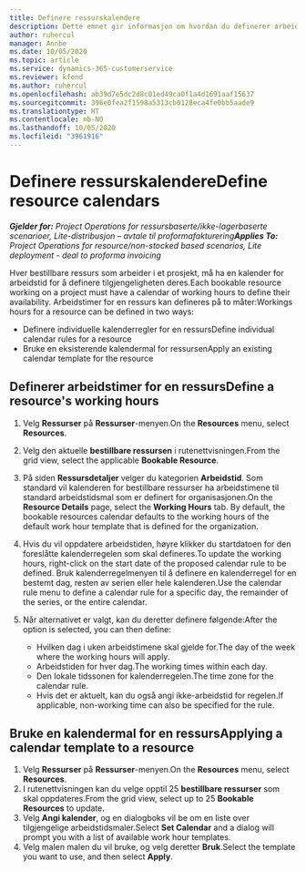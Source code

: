 ```yaml
---
title: Definere ressurskalendere
description: Dette emnet gir informasjon om hvordan du definerer arbeidstidskalendrene for ressurser i Project Operations.
author: ruhercul
manager: Annbe
ms.date: 10/05/2020
ms.topic: article
ms.service: dynamics-365-customerservice
ms.reviewer: kfend
ms.author: ruhercul
ms.openlocfilehash: ab39d7e5dc2d8c01ed49ca0f1a4d1691aaf15637
ms.sourcegitcommit: 396e0fea2f1598a5313cb0128eca4fe0bb5aade9
ms.translationtype: HT
ms.contentlocale: nb-NO
ms.lasthandoff: 10/05/2020
ms.locfileid: "3961916"
---
```

# <a name="define-resource-calendars"></a><span data-ttu-id="34f2c-103">Definere ressurskalendere</span><span class="sxs-lookup"><span data-stu-id="34f2c-103">Define resource calendars</span></span>

<span data-ttu-id="34f2c-104">_**Gjelder for:** Project Operations for ressursbaserte/ikke-lagerbaserte scenarioer, Lite-distribusjon – avtale til proformafakturering_</span><span class="sxs-lookup"><span data-stu-id="34f2c-104">_**Applies To:** Project Operations for resource/non-stocked based scenarios, Lite deployment - deal to proforma invoicing_</span></span>

<span data-ttu-id="34f2c-105">Hver bestillbare ressurs som arbeider i et prosjekt, må ha en kalender for arbeidstid for å definere tilgjengeligheten deres.</span><span class="sxs-lookup"><span data-stu-id="34f2c-105">Each bookable resource working on a project must have a calendar of working hours to define their availability.</span></span> <span data-ttu-id="34f2c-106">Arbeidstimer for en ressurs kan defineres på to måter:</span><span class="sxs-lookup"><span data-stu-id="34f2c-106">Workings hours for a resource can be defined in two ways:</span></span> 

   - <span data-ttu-id="34f2c-107">Definere individuelle kalenderregler for en ressurs</span><span class="sxs-lookup"><span data-stu-id="34f2c-107">Define individual calendar rules for a resource</span></span>
   - <span data-ttu-id="34f2c-108">Bruke en eksisterende kalendermal for ressursen</span><span class="sxs-lookup"><span data-stu-id="34f2c-108">Apply an existing calendar template for the resource</span></span>

## <a name="define-a-resources-working-hours"></a><span data-ttu-id="34f2c-109">Definerer arbeidstimer for en ressurs</span><span class="sxs-lookup"><span data-stu-id="34f2c-109">Define a resource's working hours</span></span>

1. <span data-ttu-id="34f2c-110">Velg **Ressurser** på **Ressurser**-menyen.</span><span class="sxs-lookup"><span data-stu-id="34f2c-110">On the **Resources** menu, select **Resources**.</span></span>
2. <span data-ttu-id="34f2c-111">Velg den aktuelle **bestillbare ressursen** i rutenettvisningen.</span><span class="sxs-lookup"><span data-stu-id="34f2c-111">From the grid view, select the applicable **Bookable Resource**.</span></span>
3. <span data-ttu-id="34f2c-112">På siden **Ressursdetaljer** velger du kategorien **Arbeidstid**. Som standard vil kalenderen for bestillbare ressurser ha arbeidstimene til standard arbeidstidsmal som er definert for organisasjonen.</span><span class="sxs-lookup"><span data-stu-id="34f2c-112">On the **Resource Details** page, select the **Working Hours** tab. By default, the bookable resources calendar defaults to the working hours of the default work hour template that is defined for the organization.</span></span>
4. <span data-ttu-id="34f2c-113">Hvis du vil oppdatere arbeidstiden, høyre klikker du startdatoen for den foreslåtte kalenderregelen som skal defineres.</span><span class="sxs-lookup"><span data-stu-id="34f2c-113">To update the working hours, right-click on the start date of the proposed calendar rule to be defined.</span></span> <span data-ttu-id="34f2c-114">Bruk kalenderregelmenyen til å definere en kalenderregel for en bestemt dag, resten av serien eller hele kalenderen.</span><span class="sxs-lookup"><span data-stu-id="34f2c-114">Use the calendar rule menu to define a calendar rule for a specific day, the remainder of the series, or the entire calendar.</span></span>
5. <span data-ttu-id="34f2c-115">Når alternativet er valgt, kan du deretter definere følgende:</span><span class="sxs-lookup"><span data-stu-id="34f2c-115">After the option is selected, you can then define:</span></span>

    - <span data-ttu-id="34f2c-116">Hvilken dag i uken arbeidstimene skal gjelde for.</span><span class="sxs-lookup"><span data-stu-id="34f2c-116">The day of the week where the working hours will apply.</span></span>
    - <span data-ttu-id="34f2c-117">Arbeidstiden for hver dag.</span><span class="sxs-lookup"><span data-stu-id="34f2c-117">The working times within each day.</span></span>
    - <span data-ttu-id="34f2c-118">Den lokale tidssonen for kalenderregelen.</span><span class="sxs-lookup"><span data-stu-id="34f2c-118">The time zone for the calendar rule.</span></span>
    - <span data-ttu-id="34f2c-119">Hvis det er aktuelt, kan du også angi ikke-arbeidstid for regelen.</span><span class="sxs-lookup"><span data-stu-id="34f2c-119">If applicable, non-working time can also be specified for the rule.</span></span>

## <a name="applying-a-calendar-template-to-a-resource"></a><span data-ttu-id="34f2c-120">Bruke en kalendermal for en ressurs</span><span class="sxs-lookup"><span data-stu-id="34f2c-120">Applying a calendar template to a resource</span></span>

1. <span data-ttu-id="34f2c-121">Velg **Ressurser** på **Ressurser**-menyen.</span><span class="sxs-lookup"><span data-stu-id="34f2c-121">On the **Resources** menu, select **Resources**.</span></span>
2. <span data-ttu-id="34f2c-122">I rutenettvisningen kan du velge opptil 25 **bestillbare ressurser** som skal oppdateres.</span><span class="sxs-lookup"><span data-stu-id="34f2c-122">From the grid view, select up to 25 **Bookable Resources** to update.</span></span>
3. <span data-ttu-id="34f2c-123">Velg **Angi kalender**, og en dialogboks vil be om en liste over tilgjengelige arbeidstidsmaler.</span><span class="sxs-lookup"><span data-stu-id="34f2c-123">Select **Set Calendar** and a dialog will prompt you with a list of available work hour templates.</span></span>
4. <span data-ttu-id="34f2c-124">Velg malen malen du vil bruke, og velg deretter **Bruk**.</span><span class="sxs-lookup"><span data-stu-id="34f2c-124">Select the template you want to use, and then select **Apply**.</span></span>
